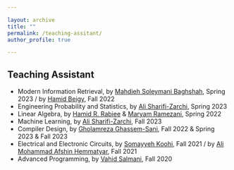 ```yaml
---

layout: archive
title: ""
permalink: /teaching-assitant/
author_profile: true

---
```


## Teaching Assistant

- Modern Information Retrieval, by [Mahdieh Soleymani Baghshah](https://scholar.google.com/citations?user=S1U0KlgAAAAJ&hl=en), Spring 2023 / by [Hamid Beigy](https://scholar.google.com/citations?user=0NiKG0EAAAAJ&hl=en), Fall 2022
- Engineering Probability and Statistics, by [Ali Sharifi-Zarchi](https://scholar.google.com/citations?user=GbJMZLIAAAAJ&hl=en), Spring 2023
- Linear Algebra, by [Hamid R. Rabiee](https://scholar.google.com/citations?user=rKDtrNgAAAAJ&hl=en) & [Maryam Ramezani](https://scholar.google.com/citations?user=cBR8x-4AAAAJ&hl=en), Spring 2022
- Machine Learning, by [Ali Sharifi-Zarchi](https://scholar.google.com/citations?user=GbJMZLIAAAAJ&hl=en), Fall 2023
- Compiler Design, by [Gholamreza Ghassem-Sani](https://scholar.google.com/citations?user=1mw-zmsAAAAJ&hl=en), Fall 2022 & Spring 2023 & Fall 2023
- Electrical and Electronic Circuits, by [Somayyeh Koohi](https://scholar.google.com/citations?user=64uL9QoAAAAJ&hl=en), Fall 2021 / by [Ali Mohammad Afshin Hemmatyar](https://scholar.google.com/citations?user=wob0AskAAAAJ&hl=en), Fall 2021
- Advanced Programming, by [Vahid Salmani](https://scholar.google.com/citations?user=GfUeb2wAAAAJ&hl=en), Fall 2020
